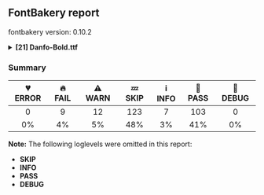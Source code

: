 ## FontBakery report

fontbakery version: 0.10.2

<details><summary><b>[21] Danfo-Bold.ttf</b></summary><div><details><summary>🔥 <b>FAIL:</b> Checking OS/2 fsType does not impose restrictions. (<a href="https://font-bakery.readthedocs.io/en/stable/fontbakery/profiles/googlefonts.html#com.google.fonts/check/fstype">com.google.fonts/check/fstype</a>)</summary><div>


* 🔥 **FAIL** In this font fsType is set to 8 meaning that:
The font may be embedded but must only be installed temporarily on other systems.

No such DRM restrictions can be enabled on the Google Fonts collection, so the fsType field must be set to zero (Installable Embedding) instead. [code: drm]
</div></details><details><summary>🔥 <b>FAIL:</b> Check Google Fonts glyph coverage. (<a href="https://font-bakery.readthedocs.io/en/stable/fontbakery/profiles/googlefonts.html#com.google.fonts/check/glyph_coverage">com.google.fonts/check/glyph_coverage</a>)</summary><div>


* 🔥 **FAIL** Missing required codepoints:

	- 0x0100 (LATIN CAPITAL LETTER A WITH MACRON)


	- 0x0112 (LATIN CAPITAL LETTER E WITH MACRON)


	- 0x012A (LATIN CAPITAL LETTER I WITH MACRON)


	- 0x014C (LATIN CAPITAL LETTER O WITH MACRON)


	- 0x016A (LATIN CAPITAL LETTER U WITH MACRON)


	- 0x0101 (LATIN SMALL LETTER A WITH MACRON)


	- 0x0113 (LATIN SMALL LETTER E WITH MACRON)


	- 0x012B (LATIN SMALL LETTER I WITH MACRON)


	- 0x014D (LATIN SMALL LETTER O WITH MACRON)


	- 0x016B (LATIN SMALL LETTER U WITH MACRON)
 [code: missing-codepoints]
</div></details><details><summary>🔥 <b>FAIL:</b> Check font follows the Google Fonts vertical metric schema (<a href="https://font-bakery.readthedocs.io/en/stable/fontbakery/profiles/googlefonts.html#com.google.fonts/check/vertical_metrics">com.google.fonts/check/vertical_metrics</a>)</summary><div>


* 🔥 **FAIL** OS/2.sTypoLineGap is "200" it should be 0 [code: bad-OS/2.sTypoLineGap]
</div></details><details><summary>🔥 <b>FAIL:</b> Checking OS/2 usWinAscent & usWinDescent. (<a href="https://font-bakery.readthedocs.io/en/stable/fontbakery/profiles/universal.html#com.google.fonts/check/family/win_ascent_and_descent">com.google.fonts/check/family/win_ascent_and_descent</a>)</summary><div>


* 🔥 **FAIL** OS/2.usWinAscent value should be equal or greater than 1194, but got 1100 instead [code: ascent]
* 🔥 **FAIL** OS/2.usWinDescent value should be equal or greater than 917, but got 100 instead [code: descent]
</div></details><details><summary>🔥 <b>FAIL:</b> Checking OS/2 Metrics match hhea Metrics. (<a href="https://font-bakery.readthedocs.io/en/stable/fontbakery/profiles/universal.html#com.google.fonts/check/os2_metrics_match_hhea">com.google.fonts/check/os2_metrics_match_hhea</a>)</summary><div>


* 🔥 **FAIL** OS/2 sTypoAscender (900) and hhea ascent (1100) must be equal. [code: ascender]
</div></details><details><summary>🔥 <b>FAIL:</b> Do we have the latest version of FontBakery installed? (<a href="https://font-bakery.readthedocs.io/en/stable/fontbakery/profiles/universal.html#com.google.fonts/check/fontbakery_version">com.google.fonts/check/fontbakery_version</a>)</summary><div>


* 🔥 **FAIL** Current FontBakery version is 0.10.2, while a newer 0.10.4 is already available. Please upgrade it with 'pip install -U fontbakery' [code: outdated-fontbakery]
</div></details><details><summary>🔥 <b>FAIL:</b> Font contains '.notdef' as its first glyph? (<a href="https://font-bakery.readthedocs.io/en/stable/fontbakery/profiles/universal.html#com.google.fonts/check/mandatory_glyphs">com.google.fonts/check/mandatory_glyphs</a>)</summary><div>


* 🔥 **FAIL** The '.notdef' glyph should contain a drawing, but it is blank. [code: notdef-is-blank]
</div></details><details><summary>🔥 <b>FAIL:</b> Check if each glyph has the recommended amount of contours. (<a href="https://font-bakery.readthedocs.io/en/stable/fontbakery/profiles/universal.html#com.google.fonts/check/contour_count">com.google.fonts/check/contour_count</a>)</summary><div>


* 🔥 **FAIL** The following glyphs have no contours even though they were expected to have some:

	- Glyph name: dollar	Expected: 1, 3 or 5

	- Glyph name: percent	Expected: 5

	- Glyph name: ampersand	Expected: 1, 2 or 3

	- Glyph name: plus	Expected: 1

	- Glyph name: less	Expected: 1

	- Glyph name: equal	Expected: 2

	- Glyph name: greater	Expected: 1

	- Glyph name: at	Expected: 2

	- Glyph name: asciicircum	Expected: 1

	- Glyph name: k	Expected: 1 or 2

	- Glyph name: n	Expected: 1

	- Glyph name: p	Expected: 2

	- Glyph name: q	Expected: 2

	- Glyph name: bar	Expected: 1

	- Glyph name: asciitilde	Expected: 1

	- Glyph name: cent	Expected: 1 or 2

	- Glyph name: sterling	Expected: 1 or 2

	- Glyph name: yen	Expected: 1 or 2

	- Glyph name: section	Expected: 2

	- Glyph name: copyright	Expected: 3

	- Glyph name: registered	Expected: 3 or 4

	- Glyph name: degree	Expected: 2

	- Glyph name: paragraph	Expected: 1, 2 or 3

	- Glyph name: AE	Expected: 2

	- Glyph name: Eth	Expected: 2

	- Glyph name: multiply	Expected: 1

	- Glyph name: Oslash	Expected: 2 or 3

	- Glyph name: Thorn	Expected: 1 or 2

	- Glyph name: germandbls	Expected: 1

	- Glyph name: ae	Expected: 3

	- Glyph name: eth	Expected: 2

	- Glyph name: divide	Expected: 3

	- Glyph name: oslash	Expected: 3

	- Glyph name: thorn	Expected: 2

	- Glyph name: Dcroat	Expected: 2

	- Glyph name: dcroat	Expected: 2

	- Glyph name: Hbar	Expected: 2

	- Glyph name: hbar	Expected: 1

	- Glyph name: Lslash	Expected: 1

	- Glyph name: lslash	Expected: 1

	- Glyph name: Eng	Expected: 1

	- Glyph name: eng	Expected: 1

	- Glyph name: OE	Expected: 2

	- Glyph name: oe	Expected: 3

	- Glyph name: uni0180	Expected: 2

	- Glyph name: uni0181	Expected: 3

	- Glyph name: uni0186	Expected: 1

	- Glyph name: uni0187	Expected: 1

	- Glyph name: uni0188	Expected: 1

	- Glyph name: Dtail	Expected: 2

	- Glyph name: uni018A	Expected: 2

	- Glyph name: uni018E	Expected: 1

	- Glyph name: uni018F	Expected: 2

	- Glyph name: uni0190	Expected: 1

	- Glyph name: uni0191	Expected: 1

	- Glyph name: florin	Expected: 1

	- Glyph name: uni0193	Expected: 1

	- Glyph name: Gammalatin	Expected: 2

	- Glyph name: Iotalatin	Expected: 1

	- Glyph name: uni0197	Expected: 1

	- Glyph name: uni0198	Expected: 1

	- Glyph name: uni0199	Expected: 1

	- Glyph name: uni019A	Expected: 1

	- Glyph name: uni019B	Expected: 1

	- Glyph name: uni019D	Expected: 1

	- Glyph name: uni019E	Expected: 1

	- Glyph name: uni019F	Expected: 3

	- Glyph name: uni01A4	Expected: 2

	- Glyph name: uni01A5	Expected: 2

	- Glyph name: uni01A9	Expected: 1

	- Glyph name: uni01AC	Expected: 1

	- Glyph name: uni01AD	Expected: 1

	- Glyph name: uni01AE	Expected: 1

	- Glyph name: Upsilonlatin	Expected: 1

	- Glyph name: uni01B2	Expected: 1

	- Glyph name: uni01B3	Expected: 1

	- Glyph name: uni01B4	Expected: 1

	- Glyph name: uni01B5	Expected: 1

	- Glyph name: uni01B6	Expected: 1

	- Glyph name: uni01B7	Expected: 1

	- Glyph name: uni01B8	Expected: 1

	- Glyph name: uni01B9	Expected: 1

	- Glyph name: uni01C0	Expected: 1

	- Glyph name: uni01C1	Expected: 2

	- Glyph name: uni01C2	Expected: 1

	- Glyph name: uni01C3	Expected: 2

	- Glyph name: uni01DD	Expected: 2

	- Glyph name: uni01E4	Expected: 1

	- Glyph name: uni01E5	Expected: 2

	- Glyph name: uni0220	Expected: 1

	- Glyph name: uni0222	Expected: 2

	- Glyph name: uni0223	Expected: 2

	- Glyph name: uni0237	Expected: 1

	- Glyph name: uni023A	Expected: 3

	- Glyph name: uni023B	Expected: 2

	- Glyph name: uni023C	Expected: 2

	- Glyph name: uni023D	Expected: 1

	- Glyph name: uni023E	Expected: 2

	- Glyph name: uni0241	Expected: 1

	- Glyph name: uni0242	Expected: 1

	- Glyph name: uni0243	Expected: 3

	- Glyph name: uni0244	Expected: 2

	- Glyph name: uni0245	Expected: 1

	- Glyph name: uni0246	Expected: 3

	- Glyph name: uni0247	Expected: 4

	- Glyph name: uni0248	Expected: 1

	- Glyph name: uni0249	Expected: 2

	- Glyph name: uni024A	Expected: 2

	- Glyph name: uni024B	Expected: 2

	- Glyph name: uni024C	Expected: 2

	- Glyph name: uni024D	Expected: 1

	- Glyph name: uni024E	Expected: 2

	- Glyph name: uni024F	Expected: 2

	- Glyph name: uni0251	Expected: 2

	- Glyph name: uni0259	Expected: 2

	- Glyph name: uni0272	Expected: 1

	- Glyph name: uni0292	Expected: 1

	- Glyph name: uni02BB	Expected: 1

	- Glyph name: uni02BE	Expected: 1

	- Glyph name: uni02BF	Expected: 1

	- Glyph name: uni02CA	Expected: 1

	- Glyph name: uni02CB	Expected: 1

	- Glyph name: hookabovecomb	Expected: 1

	- Glyph name: uni031B	Expected: 1

	- Glyph name: uni1E2A	Expected: 2

	- Glyph name: uni1E2B	Expected: 2

	- Glyph name: uni1E9E	Expected: 1

	- Glyph name: uni207F	Expected: 1

	- Glyph name: Euro	Expected: 1 or 2

	- Glyph name: uni20AD	Expected: 1

	- Glyph name: minus	Expected: 1

	- Glyph name: uniA78B	Expected: 1

	- Glyph name: uniA78C	Expected: 1

	- Glyph name: AE	Expected: 2

	- Glyph name: Dcroat	Expected: 2

	- Glyph name: Eng	Expected: 1

	- Glyph name: Eth	Expected: 2

	- Glyph name: Euro	Expected: 1 or 2

	- Glyph name: Hbar	Expected: 2

	- Glyph name: Lslash	Expected: 1

	- Glyph name: OE	Expected: 2

	- Glyph name: Oslash	Expected: 2 or 3

	- Glyph name: Thorn	Expected: 1 or 2

	- Glyph name: ae	Expected: 3

	- Glyph name: ampersand	Expected: 1, 2 or 3

	- Glyph name: asciicircum	Expected: 1

	- Glyph name: asciitilde	Expected: 1

	- Glyph name: at	Expected: 2

	- Glyph name: bar	Expected: 1

	- Glyph name: cent	Expected: 1 or 2

	- Glyph name: copyright	Expected: 3

	- Glyph name: dcroat	Expected: 2

	- Glyph name: degree	Expected: 2

	- Glyph name: divide	Expected: 3

	- Glyph name: dollar	Expected: 1, 3 or 5

	- Glyph name: eng	Expected: 1

	- Glyph name: equal	Expected: 2

	- Glyph name: eth	Expected: 2

	- Glyph name: germandbls	Expected: 1

	- Glyph name: greater	Expected: 1

	- Glyph name: hbar	Expected: 1

	- Glyph name: k	Expected: 1 or 2

	- Glyph name: less	Expected: 1

	- Glyph name: lslash	Expected: 1

	- Glyph name: minus	Expected: 1

	- Glyph name: multiply	Expected: 1

	- Glyph name: n	Expected: 1

	- Glyph name: oe	Expected: 3

	- Glyph name: oslash	Expected: 3

	- Glyph name: p	Expected: 2

	- Glyph name: paragraph	Expected: 1, 2 or 3

	- Glyph name: percent	Expected: 5

	- Glyph name: plus	Expected: 1

	- Glyph name: q	Expected: 2

	- Glyph name: registered	Expected: 3 or 4

	- Glyph name: section	Expected: 2

	- Glyph name: sterling	Expected: 1 or 2

	- Glyph name: thorn	Expected: 2

	- Glyph name: uni0180	Expected: 2

	- Glyph name: uni0181	Expected: 3

	- Glyph name: uni0186	Expected: 1

	- Glyph name: uni0187	Expected: 1

	- Glyph name: uni0188	Expected: 1

	- Glyph name: uni018A	Expected: 2

	- Glyph name: uni018E	Expected: 1

	- Glyph name: uni018F	Expected: 2

	- Glyph name: uni0190	Expected: 1

	- Glyph name: uni0191	Expected: 1

	- Glyph name: uni0193	Expected: 1

	- Glyph name: uni0197	Expected: 1

	- Glyph name: uni0198	Expected: 1

	- Glyph name: uni0199	Expected: 1

	- Glyph name: uni019A	Expected: 1

	- Glyph name: uni019B	Expected: 1

	- Glyph name: uni019D	Expected: 1

	- Glyph name: uni019E	Expected: 1

	- Glyph name: uni019F	Expected: 3

	- Glyph name: uni01A4	Expected: 2

	- Glyph name: uni01A5	Expected: 2

	- Glyph name: uni01A9	Expected: 1

	- Glyph name: uni01AC	Expected: 1

	- Glyph name: uni01AD	Expected: 1

	- Glyph name: uni01AE	Expected: 1

	- Glyph name: uni01B2	Expected: 1

	- Glyph name: uni01B3	Expected: 1

	- Glyph name: uni01B4	Expected: 1

	- Glyph name: uni01B5	Expected: 1

	- Glyph name: uni01B6	Expected: 1

	- Glyph name: uni01B7	Expected: 1

	- Glyph name: uni01B8	Expected: 1

	- Glyph name: uni01B9	Expected: 1

	- Glyph name: uni01C0	Expected: 1

	- Glyph name: uni01C1	Expected: 2

	- Glyph name: uni01C2	Expected: 1

	- Glyph name: uni01C3	Expected: 2

	- Glyph name: uni01DD	Expected: 2

	- Glyph name: uni01E4	Expected: 1

	- Glyph name: uni01E5	Expected: 2

	- Glyph name: uni0220	Expected: 1

	- Glyph name: uni0222	Expected: 2

	- Glyph name: uni0223	Expected: 2

	- Glyph name: uni0237	Expected: 1

	- Glyph name: uni023A	Expected: 3

	- Glyph name: uni023B	Expected: 2

	- Glyph name: uni023C	Expected: 2

	- Glyph name: uni023D	Expected: 1

	- Glyph name: uni023E	Expected: 2

	- Glyph name: uni0241	Expected: 1

	- Glyph name: uni0242	Expected: 1

	- Glyph name: uni0243	Expected: 3

	- Glyph name: uni0244	Expected: 2

	- Glyph name: uni0245	Expected: 1

	- Glyph name: uni0246	Expected: 3

	- Glyph name: uni0247	Expected: 4

	- Glyph name: uni0248	Expected: 1

	- Glyph name: uni0249	Expected: 2

	- Glyph name: uni024A	Expected: 2

	- Glyph name: uni024B	Expected: 2

	- Glyph name: uni024C	Expected: 2

	- Glyph name: uni024D	Expected: 1

	- Glyph name: uni024E	Expected: 2

	- Glyph name: uni024F	Expected: 2

	- Glyph name: uni0251	Expected: 2

	- Glyph name: uni0259	Expected: 2

	- Glyph name: uni0272	Expected: 1

	- Glyph name: uni0292	Expected: 1

	- Glyph name: uni02BB	Expected: 1

	- Glyph name: uni02BE	Expected: 1

	- Glyph name: uni02BF	Expected: 1

	- Glyph name: uni02CA	Expected: 1

	- Glyph name: uni02CB	Expected: 1

	- Glyph name: uni031B	Expected: 1

	- Glyph name: uni1E2A	Expected: 2

	- Glyph name: uni1E2B	Expected: 2

	- Glyph name: uni1E9E	Expected: 1

	- Glyph name: uni20AD	Expected: 1

	- Glyph name: uniA78B	Expected: 1

	- Glyph name: uniA78C	Expected: 1

	- Glyph name: yen	Expected: 1 or 2
 [code: no-contour]
* ⚠ **WARN** This check inspects the glyph outlines and detects the total number of contours in each of them. The expected values are infered from the typical ammounts of contours observed in a large collection of reference font families. The divergences listed below may simply indicate a significantly different design on some of your glyphs. On the other hand, some of these may flag actual bugs in the font such as glyphs mapped to an incorrect codepoint. Please consider reviewing the design and codepoint assignment of these to make sure they are correct.

The following glyphs do not have the recommended number of contours:

	- Glyph name: b	Contours detected: 3	Expected: 2

	- Glyph name: e	Contours detected: 1	Expected: 2

	- Glyph name: g	Contours detected: 1	Expected: 2 or 3

	- Glyph name: j	Contours detected: 1	Expected: 2

	- Glyph name: r	Contours detected: 2	Expected: 1

	- Glyph name: egrave	Contours detected: 2	Expected: 3

	- Glyph name: eacute	Contours detected: 2	Expected: 3

	- Glyph name: ecircumflex	Contours detected: 2	Expected: 3

	- Glyph name: edieresis	Contours detected: 3	Expected: 4

	- Glyph name: ntilde	Contours detected: 1	Expected: 2

	- Glyph name: aogonek	Contours detected: 3	Expected: 2

	- Glyph name: edotaccent	Contours detected: 2	Expected: 3

	- Glyph name: ecaron	Contours detected: 2	Expected: 3

	- Glyph name: gbreve	Contours detected: 2	Expected: 3 or 4

	- Glyph name: gdotaccent	Contours detected: 2	Expected: 3 or 4

	- Glyph name: uni0123	Contours detected: 2	Expected: 3 or 4

	- Glyph name: uni0137	Contours detected: 1	Expected: 2 or 3

	- Glyph name: nacute	Contours detected: 1	Expected: 2

	- Glyph name: uni0146	Contours detected: 1	Expected: 2

	- Glyph name: ncaron	Contours detected: 1	Expected: 2

	- Glyph name: racute	Contours detected: 3	Expected: 2

	- Glyph name: uni0157	Contours detected: 3	Expected: 2

	- Glyph name: rcaron	Contours detected: 3	Expected: 2

	- Glyph name: Uogonek	Contours detected: 2	Expected: 1

	- Glyph name: uogonek	Contours detected: 2	Expected: 1

	- Glyph name: gcaron	Contours detected: 2	Expected: 3 or 4

	- Glyph name: uni01E9	Contours detected: 1	Expected: 2

	- Glyph name: uni01EA	Contours detected: 3	Expected: 2

	- Glyph name: uni01EB	Contours detected: 3	Expected: 2

	- Glyph name: uni01EC	Contours detected: 4	Expected: 3

	- Glyph name: uni01ED	Contours detected: 4	Expected: 3

	- Glyph name: uni01EE	Contours detected: 1	Expected: 2

	- Glyph name: uni01EF	Contours detected: 1	Expected: 2

	- Glyph name: uni01F5	Contours detected: 2	Expected: 3

	- Glyph name: uni01F9	Contours detected: 1	Expected: 2

	- Glyph name: Oslashacute	Contours detected: 1	Expected: 4

	- Glyph name: oslashacute	Contours detected: 1	Expected: 4

	- Glyph name: uni0205	Contours detected: 3	Expected: 4

	- Glyph name: uni0207	Contours detected: 2	Expected: 3

	- Glyph name: uni0211	Contours detected: 4	Expected: 3

	- Glyph name: uni0213	Contours detected: 3	Expected: 2

	- Glyph name: uni0228	Contours detected: 2	Expected: 1

	- Glyph name: uni1E03	Contours detected: 4	Expected: 3

	- Glyph name: uni1E08	Contours detected: 3	Expected: 2

	- Glyph name: uni1E09	Contours detected: 3	Expected: 2

	- Glyph name: uni1E15	Contours detected: 3	Expected: 4

	- Glyph name: uni1E16	Contours detected: 1	Expected: 3

	- Glyph name: uni1E17	Contours detected: 1	Expected: 4

	- Glyph name: uni1E1C	Contours detected: 3	Expected: 2

	- Glyph name: uni1E21	Contours detected: 2	Expected: 3 or 4

	- Glyph name: uni1E45	Contours detected: 1	Expected: 2

	- Glyph name: uni1E47	Contours detected: 1	Expected: 2

	- Glyph name: nmacronbelow	Contours detected: 1	Expected: 2

	- Glyph name: uni1E52	Contours detected: 3	Expected: 4

	- Glyph name: uni1E53	Contours detected: 2	Expected: 4

	- Glyph name: uni1E57	Contours detected: 1	Expected: 3

	- Glyph name: uni1E5B	Contours detected: 3	Expected: 2

	- Glyph name: uni1E5D	Contours detected: 4	Expected: 3

	- Glyph name: rmacronbelow	Contours detected: 3	Expected: 2

	- Glyph name: uni1EA2	Contours detected: 2	Expected: 3

	- Glyph name: uni1EA3	Contours detected: 2	Expected: 3

	- Glyph name: uni1EA8	Contours detected: 3	Expected: 4

	- Glyph name: uni1EA9	Contours detected: 3	Expected: 4

	- Glyph name: uni1EB2	Contours detected: 3	Expected: 4

	- Glyph name: uni1EB3	Contours detected: 3	Expected: 4

	- Glyph name: uni1EB9	Contours detected: 2	Expected: 3

	- Glyph name: uni1EBA	Contours detected: 1	Expected: 2

	- Glyph name: uni1EBB	Contours detected: 1	Expected: 3

	- Glyph name: uni1EBD	Contours detected: 2	Expected: 3

	- Glyph name: uni1EBF	Contours detected: 3	Expected: 4

	- Glyph name: uni1EC1	Contours detected: 3	Expected: 4

	- Glyph name: uni1EC2	Contours detected: 2	Expected: 3

	- Glyph name: uni1EC3	Contours detected: 2	Expected: 4

	- Glyph name: uni1EC5	Contours detected: 3	Expected: 4

	- Glyph name: uni1EC7	Contours detected: 3	Expected: 4

	- Glyph name: uni1EC8	Contours detected: 1	Expected: 2

	- Glyph name: uni1EC9	Contours detected: 1	Expected: 2

	- Glyph name: uni1ECE	Contours detected: 2	Expected: 3

	- Glyph name: uni1ECF	Contours detected: 2	Expected: 3

	- Glyph name: uni1ED4	Contours detected: 3	Expected: 4

	- Glyph name: uni1ED5	Contours detected: 3	Expected: 4

	- Glyph name: uni1EDE	Contours detected: 2	Expected: 3 or 4

	- Glyph name: uni1EDF	Contours detected: 2	Expected: 3

	- Glyph name: uni1EE6	Contours detected: 1	Expected: 2

	- Glyph name: uni1EE7	Contours detected: 1	Expected: 2

	- Glyph name: uni1EEC	Contours detected: 1	Expected: 2

	- Glyph name: uni1EED	Contours detected: 1	Expected: 2

	- Glyph name: uni1EF6	Contours detected: 1	Expected: 2

	- Glyph name: uni1EF7	Contours detected: 1	Expected: 2

	- Glyph name: Oslashacute	Contours detected: 1	Expected: 4

	- Glyph name: Uogonek	Contours detected: 2	Expected: 1

	- Glyph name: aogonek	Contours detected: 3	Expected: 2

	- Glyph name: b	Contours detected: 3	Expected: 2

	- Glyph name: e	Contours detected: 1	Expected: 2

	- Glyph name: eacute	Contours detected: 2	Expected: 3

	- Glyph name: ecaron	Contours detected: 2	Expected: 3

	- Glyph name: ecircumflex	Contours detected: 2	Expected: 3

	- Glyph name: edieresis	Contours detected: 3	Expected: 4

	- Glyph name: edotaccent	Contours detected: 2	Expected: 3

	- Glyph name: egrave	Contours detected: 2	Expected: 3

	- Glyph name: g	Contours detected: 1	Expected: 2 or 3

	- Glyph name: gbreve	Contours detected: 2	Expected: 3 or 4

	- Glyph name: gcaron	Contours detected: 2	Expected: 3 or 4

	- Glyph name: gdotaccent	Contours detected: 2	Expected: 3 or 4

	- Glyph name: j	Contours detected: 1	Expected: 2

	- Glyph name: nacute	Contours detected: 1	Expected: 2

	- Glyph name: ncaron	Contours detected: 1	Expected: 2

	- Glyph name: ntilde	Contours detected: 1	Expected: 2

	- Glyph name: oslashacute	Contours detected: 1	Expected: 4

	- Glyph name: r	Contours detected: 2	Expected: 1

	- Glyph name: racute	Contours detected: 3	Expected: 2

	- Glyph name: rcaron	Contours detected: 3	Expected: 2

	- Glyph name: uni0123	Contours detected: 2	Expected: 3 or 4

	- Glyph name: uni0137	Contours detected: 1	Expected: 2 or 3

	- Glyph name: uni0146	Contours detected: 1	Expected: 2

	- Glyph name: uni0157	Contours detected: 3	Expected: 2

	- Glyph name: uni01E9	Contours detected: 1	Expected: 2

	- Glyph name: uni01EC	Contours detected: 4	Expected: 3

	- Glyph name: uni01ED	Contours detected: 4	Expected: 3

	- Glyph name: uni01EE	Contours detected: 1	Expected: 2

	- Glyph name: uni01EF	Contours detected: 1	Expected: 2

	- Glyph name: uni01F9	Contours detected: 1	Expected: 2

	- Glyph name: uni0228	Contours detected: 2	Expected: 1

	- Glyph name: uni1E03	Contours detected: 4	Expected: 3

	- Glyph name: uni1E08	Contours detected: 3	Expected: 2

	- Glyph name: uni1E09	Contours detected: 3	Expected: 2

	- Glyph name: uni1E15	Contours detected: 3	Expected: 4

	- Glyph name: uni1E16	Contours detected: 1	Expected: 3

	- Glyph name: uni1E17	Contours detected: 1	Expected: 4

	- Glyph name: uni1E1C	Contours detected: 3	Expected: 2

	- Glyph name: uni1E21	Contours detected: 2	Expected: 3 or 4

	- Glyph name: uni1E45	Contours detected: 1	Expected: 2

	- Glyph name: uni1E47	Contours detected: 1	Expected: 2

	- Glyph name: uni1E52	Contours detected: 3	Expected: 4

	- Glyph name: uni1E53	Contours detected: 2	Expected: 4

	- Glyph name: uni1E57	Contours detected: 1	Expected: 3

	- Glyph name: uni1E5B	Contours detected: 3	Expected: 2

	- Glyph name: uni1E5D	Contours detected: 4	Expected: 3

	- Glyph name: uni1EA2	Contours detected: 2	Expected: 3

	- Glyph name: uni1EA3	Contours detected: 2	Expected: 3

	- Glyph name: uni1EA8	Contours detected: 3	Expected: 4

	- Glyph name: uni1EA9	Contours detected: 3	Expected: 4

	- Glyph name: uni1EB2	Contours detected: 3	Expected: 4

	- Glyph name: uni1EB3	Contours detected: 3	Expected: 4

	- Glyph name: uni1EB9	Contours detected: 2	Expected: 3

	- Glyph name: uni1EBA	Contours detected: 1	Expected: 2

	- Glyph name: uni1EBB	Contours detected: 1	Expected: 3

	- Glyph name: uni1EBD	Contours detected: 2	Expected: 3

	- Glyph name: uni1EBF	Contours detected: 3	Expected: 4

	- Glyph name: uni1EC1	Contours detected: 3	Expected: 4

	- Glyph name: uni1EC2	Contours detected: 2	Expected: 3

	- Glyph name: uni1EC3	Contours detected: 2	Expected: 4

	- Glyph name: uni1EC5	Contours detected: 3	Expected: 4

	- Glyph name: uni1EC7	Contours detected: 3	Expected: 4

	- Glyph name: uni1EC8	Contours detected: 1	Expected: 2

	- Glyph name: uni1EC9	Contours detected: 1	Expected: 2

	- Glyph name: uni1ECE	Contours detected: 2	Expected: 3

	- Glyph name: uni1ECF	Contours detected: 2	Expected: 3

	- Glyph name: uni1ED4	Contours detected: 3	Expected: 4

	- Glyph name: uni1ED5	Contours detected: 3	Expected: 4

	- Glyph name: uni1EDE	Contours detected: 2	Expected: 3 or 4

	- Glyph name: uni1EDF	Contours detected: 2	Expected: 3

	- Glyph name: uni1EE6	Contours detected: 1	Expected: 2

	- Glyph name: uni1EE7	Contours detected: 1	Expected: 2

	- Glyph name: uni1EEC	Contours detected: 1	Expected: 2

	- Glyph name: uni1EED	Contours detected: 1	Expected: 2

	- Glyph name: uni1EF6	Contours detected: 1	Expected: 2

	- Glyph name: uni1EF7	Contours detected: 1	Expected: 2

	- Glyph name: uogonek	Contours detected: 2	Expected: 1
 [code: contour-count]
</div></details><details><summary>🔥 <b>FAIL:</b> Check glyphs do not have duplicate components which have the same x,y coordinates. (<a href="https://font-bakery.readthedocs.io/en/stable/fontbakery/profiles/glyf.html#com.google.fonts/check/glyf_non_transformed_duplicate_components">com.google.fonts/check/glyf_non_transformed_duplicate_components</a>)</summary><div>


* 🔥 **FAIL** The following glyphs have duplicate components which have the same x,y coordinates:
	* {'glyph': 'ellipsis', 'component': 'period', 'x': 0, 'y': 0}
	* {'glyph': 'ellipsis', 'component': 'period', 'x': 0, 'y': 0}
	* {'glyph': 'quotedblbase', 'component': 'comma', 'x': 0, 'y': 0}
	* {'glyph': 'quotedblright', 'component': 'quoteright', 'x': 0, 'y': 0} and {'glyph': 'guillemotleft', 'component': 'guilsinglleft', 'x': 0, 'y': 0} [code: found-duplicates]
</div></details><details><summary>⚠ <b>WARN:</b> Checking OS/2 achVendID. (<a href="https://font-bakery.readthedocs.io/en/stable/fontbakery/profiles/googlefonts.html#com.google.fonts/check/vendor_id">com.google.fonts/check/vendor_id</a>)</summary><div>


* ⚠ **WARN** OS/2 VendorID value 'NONE' is not yet recognized. If you registered it recently, then it's safe to ignore this warning message. Otherwise, you should set it to your own unique 4 character code, and register it with Microsoft at https://www.microsoft.com/typography/links/vendorlist.aspx
 [code: unknown]
</div></details><details><summary>⚠ <b>WARN:</b> Check for codepoints not covered by METADATA subsets. (<a href="https://font-bakery.readthedocs.io/en/stable/fontbakery/profiles/googlefonts.html#com.google.fonts/check/metadata/unreachable_subsetting">com.google.fonts/check/metadata/unreachable_subsetting</a>)</summary><div>


* ⚠ **WARN** The following codepoints supported by the font are not covered by
    any subsets defined in the font's metadata file, and will never
    be served. You can solve this by either manually adding additional
    subset declarations to METADATA.pb, or by editing the glyphset
    definitions.

 * U+02B0 MODIFIER LETTER SMALL H: not included in any glyphset definition
 * U+02B7 MODIFIER LETTER SMALL W: not included in any glyphset definition
 * U+02BE MODIFIER LETTER RIGHT HALF RING: not included in any glyphset definition
 * U+02BF MODIFIER LETTER LEFT HALF RING: not included in any glyphset definition
 * U+02C0 MODIFIER LETTER GLOTTAL STOP: not included in any glyphset definition
 * U+02C7 CARON: try adding one of: canadian-aboriginal, tifinagh, yi
 * U+02CA MODIFIER LETTER ACUTE ACCENT: not included in any glyphset definition
 * U+02CB MODIFIER LETTER GRAVE ACCENT: not included in any glyphset definition
 * U+02D7 MODIFIER LETTER MINUS SIGN: not included in any glyphset definition
 * U+02D8 BREVE: try adding one of: canadian-aboriginal, yi
 * U+02D9 DOT ABOVE: try adding one of: canadian-aboriginal, yi
 * U+02DB OGONEK: try adding one of: canadian-aboriginal, yi
 * U+02DD DOUBLE ACUTE ACCENT: not included in any glyphset definition
 * U+02EE MODIFIER LETTER DOUBLE APOSTROPHE: not included in any glyphset definition
 * U+0302 COMBINING CIRCUMFLEX ACCENT: try adding one of: cherokee, tifinagh, coptic, math
 * U+0306 COMBINING BREVE: try adding one of: tifinagh, old-permic
 * U+0307 COMBINING DOT ABOVE: try adding one of: canadian-aboriginal, syriac, math, tai-le, coptic, old-permic, tifinagh, malayalam
 * U+030A COMBINING RING ABOVE: try adding syriac
 * U+030B COMBINING DOUBLE ACUTE ACCENT: try adding one of: cherokee, osage
 * U+030C COMBINING CARON: try adding one of: cherokee, tai-le
 * U+030D COMBINING VERTICAL LINE ABOVE: not included in any glyphset definition
 * U+030F COMBINING DOUBLE GRAVE ACCENT: not included in any glyphset definition
 * U+0310 COMBINING CANDRABINDU: not included in any glyphset definition
 * U+0311 COMBINING INVERTED BREVE: try adding coptic
 * U+0312 COMBINING TURNED COMMA ABOVE: not included in any glyphset definition
 * U+0313 COMBINING COMMA ABOVE: try adding old-permic
 * U+031B COMBINING HORN: not included in any glyphset definition
 * U+0325 COMBINING RING BELOW: try adding syriac
 * U+0326 COMBINING COMMA BELOW: not included in any glyphset definition
 * U+0327 COMBINING CEDILLA: not included in any glyphset definition
 * U+0328 COMBINING OGONEK: not included in any glyphset definition
 * U+032D COMBINING CIRCUMFLEX ACCENT BELOW: try adding syriac
 * U+032F COMBINING INVERTED BREVE BELOW: not included in any glyphset definition
 * U+0330 COMBINING TILDE BELOW: try adding one of: cherokee, syriac, math
 * U+0331 COMBINING MACRON BELOW: try adding one of: cherokee, syriac, gothic, caucasian-albanian, tifinagh
 * U+0332 COMBINING LOW LINE: not included in any glyphset definition
 * U+0334 COMBINING TILDE OVERLAY: not included in any glyphset definition
 * U+0358 COMBINING DOT ABOVE RIGHT: try adding osage
 * U+1D58 MODIFIER LETTER SMALL U: not included in any glyphset definition
 * U+1D5B MODIFIER LETTER SMALL V: not included in any glyphset definition
 * U+1D7D LATIN SMALL LETTER P WITH STROKE: not included in any glyphset definition
 * U+1DBB MODIFIER LETTER SMALL Z: not included in any glyphset definition
 * U+1DC4 COMBINING MACRON-ACUTE: not included in any glyphset definition
 * U+1DC5 COMBINING GRAVE-MACRON: not included in any glyphset definition
 * U+1DC6 COMBINING MACRON-GRAVE: not included in any glyphset definition
 * U+1DC7 COMBINING ACUTE-MACRON: not included in any glyphset definition
 * U+1DCA COMBINING LATIN SMALL LETTER R BELOW: not included in any glyphset definition
 * U+207F SUPERSCRIPT LATIN SMALL LETTER N: not included in any glyphset definition
 * U+AB53 LATIN SMALL LETTER CHI: not included in any glyphset definition

Or you can add the above codepoints to one of the subsets supported by the font: `latin`, `latin-ext`, `vietnamese` [code: unreachable-subsetting]
</div></details><details><summary>⚠ <b>WARN:</b> Ensure Stylistic Sets have description. (<a href="https://font-bakery.readthedocs.io/en/stable/fontbakery/profiles/googlefonts.html#com.google.fonts/check/stylisticset_description">com.google.fonts/check/stylisticset_description</a>)</summary><div>


* ⚠ **WARN** The stylistic set ss01 lacks a description string on the 'name' table. [code: missing-description]
* ⚠ **WARN** The stylistic set ss02 lacks a description string on the 'name' table. [code: missing-description]
</div></details><details><summary>⚠ <b>WARN:</b> Ensure fonts have ScriptLangTags declared on the 'meta' table. (<a href="https://font-bakery.readthedocs.io/en/stable/fontbakery/profiles/googlefonts.html#com.google.fonts/check/meta/script_lang_tags">com.google.fonts/check/meta/script_lang_tags</a>)</summary><div>


* ⚠ **WARN** This font file does not have a 'meta' table. [code: lacks-meta-table]
</div></details><details><summary>⚠ <b>WARN:</b> Check font contains no unreachable glyphs (<a href="https://font-bakery.readthedocs.io/en/stable/fontbakery/profiles/universal.html#com.google.fonts/check/unreachable_glyphs">com.google.fonts/check/unreachable_glyphs</a>)</summary><div>


* ⚠ **WARN** The following glyphs could not be reached by codepoint or substitution rules:

	- _part.cut
 [code: unreachable-glyphs]
</div></details><details><summary>⚠ <b>WARN:</b> Checking Vertical Metric Linegaps. (<a href="https://font-bakery.readthedocs.io/en/stable/fontbakery/profiles/universal.html#com.google.fonts/check/linegaps">com.google.fonts/check/linegaps</a>)</summary><div>


* ⚠ **WARN** OS/2 sTypoLineGap is not equal to 0. [code: OS/2]
</div></details><details><summary>⚠ <b>WARN:</b> Checking post.italicAngle value. (derived from com.google.fonts/check/italic_angle) (<a href="https://font-bakery.readthedocs.io/en/stable/fontbakery/profiles/post.html#com.google.fonts/check/italic_angle">com.google.fonts/check/italic_angle</a>)</summary><div>


* ⚠ **WARN** The following glyphs were present but did not contain any outlines: bar [code: empty-glyphs]
</div></details><details><summary>⚠ <b>WARN:</b> Does GPOS table have kerning information? This check skips monospaced fonts as defined by post.isFixedPitch value (<a href="https://font-bakery.readthedocs.io/en/stable/fontbakery/profiles/gpos.html#com.google.fonts/check/gpos_kerning_info">com.google.fonts/check/gpos_kerning_info</a>)</summary><div>


* ⚠ **WARN** GPOS table lacks kerning information. [code: lacks-kern-info]
</div></details><details><summary>⚠ <b>WARN:</b> Do outlines contain any jaggy segments? (<a href="https://font-bakery.readthedocs.io/en/stable/fontbakery/profiles/<Section: Outline Correctness Checks>.html#com.google.fonts/check/outline_jaggy_segments">com.google.fonts/check/outline_jaggy_segments</a>)</summary><div>


* ⚠ **WARN** The following glyphs have jaggy segments:

	* B (U+0042): B<<598.0,573.0>-<581.0,547.0>-<533.0,544.0>>/B<<533.0,544.0>-<601.0,544.0>-<629.0,501.5>> = 3.576334374997269

	* Bmacronbelow (U+1E06): B<<598.0,573.0>-<581.0,547.0>-<533.0,544.0>>/B<<533.0,544.0>-<601.0,544.0>-<629.0,501.5>> = 3.576334374997269

	* b (U+0062): B<<598.0,573.0>-<581.0,547.0>-<533.0,544.0>>/B<<533.0,544.0>-<601.0,544.0>-<629.0,501.5>> = 3.576334374997269

	* bmacronbelow (U+1E07): B<<598.0,573.0>-<581.0,547.0>-<533.0,544.0>>/B<<533.0,544.0>-<601.0,544.0>-<629.0,501.5>> = 3.576334374997269

	* three (U+0033): B<<466.5,544.5>-<441.0,533.0>-<414.0,531.0>>/B<<414.0,531.0>-<433.0,530.0>-<459.0,523.5>> = 7.249182303242161

	* uni1E02 (U+1E02): B<<598.0,573.0>-<581.0,547.0>-<533.0,544.0>>/B<<533.0,544.0>-<601.0,544.0>-<629.0,501.5>> = 3.576334374997269

	* uni1E03 (U+1E03): B<<598.0,573.0>-<581.0,547.0>-<533.0,544.0>>/B<<533.0,544.0>-<601.0,544.0>-<629.0,501.5>> = 3.576334374997269

	* uni1E04 (U+1E04): B<<598.0,573.0>-<581.0,547.0>-<533.0,544.0>>/B<<533.0,544.0>-<601.0,544.0>-<629.0,501.5>> = 3.576334374997269

	* uni1E05 (U+1E05): B<<598.0,573.0>-<581.0,547.0>-<533.0,544.0>>/B<<533.0,544.0>-<601.0,544.0>-<629.0,501.5>> = 3.576334374997269 [code: found-jaggy-segments]
</div></details><details><summary>⚠ <b>WARN:</b> Do outlines contain any semi-vertical or semi-horizontal lines? (<a href="https://font-bakery.readthedocs.io/en/stable/fontbakery/profiles/<Section: Outline Correctness Checks>.html#com.google.fonts/check/outline_semi_vertical">com.google.fonts/check/outline_semi_vertical</a>)</summary><div>


* ⚠ **WARN** The following glyphs have semi-vertical/semi-horizontal lines:

	* A (U+0041): L<<316.0,434.0>--<314.0,0.0>>

	* Aacute (U+00C1): L<<316.0,434.0>--<314.0,0.0>>

	* Abreve (U+0102): L<<316.0,434.0>--<314.0,0.0>>

	* Acircumflex (U+00C2): L<<316.0,434.0>--<314.0,0.0>>

	* Adieresis (U+00C4): L<<316.0,434.0>--<314.0,0.0>>

	* Agrave (U+00C0): L<<316.0,434.0>--<314.0,0.0>>

	* Aogonek (U+0104): L<<316.0,434.0>--<314.0,0.0>>

	* Aring (U+00C5): L<<316.0,434.0>--<314.0,0.0>>

	* Atilde (U+00C3): L<<316.0,434.0>--<314.0,0.0>>

	* B (U+0042): L<<400.0,512.0>--<273.0,513.0>>

	* B (U+0042): L<<472.0,1.0>--<46.0,0.0>>

	* Bmacronbelow (U+1E06): L<<400.0,512.0>--<273.0,513.0>>

	* Bmacronbelow (U+1E06): L<<472.0,1.0>--<46.0,0.0>>

	* D (U+0044): L<<47.0,0.0>--<46.0,437.0>>

	* Dcaron (U+010E): L<<47.0,0.0>--<46.0,437.0>>

	* Dmacronbelow (U+1E0E): L<<47.0,0.0>--<46.0,437.0>>

	* E (U+0045): L<<549.0,497.0>--<552.0,0.0>>

	* Eacute (U+00C9): L<<549.0,497.0>--<552.0,0.0>>

	* Ecaron (U+011A): L<<549.0,497.0>--<552.0,0.0>>

	* Ecircumflex (U+00CA): L<<549.0,497.0>--<552.0,0.0>>

	* Edieresis (U+00CB): L<<549.0,497.0>--<552.0,0.0>>

	* Edotaccent (U+0116): L<<549.0,497.0>--<552.0,0.0>>

	* Egrave (U+00C8): L<<549.0,497.0>--<552.0,0.0>>

	* Eogonek (U+0118): L<<549.0,497.0>--<552.0,0.0>>

	* F (U+0046): L<<414.0,433.0>--<417.0,0.0>>

	* G (U+0047): L<<441.0,497.0>--<629.0,498.0>>

	* Gbreve (U+011E): L<<441.0,497.0>--<629.0,498.0>>

	* Gcaron (U+01E6): L<<441.0,497.0>--<629.0,498.0>>

	* Gdotaccent (U+0120): L<<441.0,497.0>--<629.0,498.0>>

	* P (U+0050): L<<431.0,490.0>--<273.0,489.0>>

	* R (U+0052): L<<396.0,119.0>--<395.0,434.0>>

	* Racute (U+0154): L<<396.0,119.0>--<395.0,434.0>>

	* Rcaron (U+0158): L<<396.0,119.0>--<395.0,434.0>>

	* Rmacronbelow (U+1E5E): L<<396.0,119.0>--<395.0,434.0>>

	* T (U+0054): L<<481.0,434.0>--<482.0,-2.0>>

	* T (U+0054): L<<482.0,-2.0>--<87.0,0.0>>

	* Tcaron (U+0164): L<<481.0,434.0>--<482.0,-2.0>>

	* Tcaron (U+0164): L<<482.0,-2.0>--<87.0,0.0>>

	* Tmacronbelow (U+1E6E): L<<481.0,434.0>--<482.0,-2.0>>

	* Tmacronbelow (U+1E6E): L<<482.0,-2.0>--<87.0,0.0>>

	* Z (U+005A): L<<214.0,439.0>--<399.0,440.0>>

	* Zacute (U+0179): L<<214.0,439.0>--<399.0,440.0>>

	* Zcaron (U+017D): L<<214.0,439.0>--<399.0,440.0>>

	* Zdotaccent (U+017B): L<<214.0,439.0>--<399.0,440.0>>

	* Zmacronbelow (U+1E94): L<<214.0,439.0>--<399.0,440.0>>

	* a (U+0061): L<<316.0,434.0>--<314.0,0.0>>

	* aacute (U+00E1): L<<316.0,434.0>--<314.0,0.0>>

	* abreve (U+0103): L<<316.0,434.0>--<314.0,0.0>>

	* acircumflex (U+00E2): L<<316.0,434.0>--<314.0,0.0>>

	* adieresis (U+00E4): L<<316.0,434.0>--<314.0,0.0>>

	* agrave (U+00E0): L<<316.0,434.0>--<314.0,0.0>>

	* aogonek (U+0105): L<<316.0,434.0>--<314.0,0.0>>

	* aring (U+00E5): L<<316.0,434.0>--<314.0,0.0>>

	* atilde (U+00E3): L<<316.0,434.0>--<314.0,0.0>>

	* b (U+0062): L<<400.0,512.0>--<273.0,513.0>>

	* b (U+0062): L<<472.0,1.0>--<46.0,0.0>>

	* bmacronbelow (U+1E07): L<<400.0,512.0>--<273.0,513.0>>

	* bmacronbelow (U+1E07): L<<472.0,1.0>--<46.0,0.0>>

	* bracketleft (U+005B): L<<152.0,735.0>--<150.0,20.0>>

	* bracketleft (U+005B): L<<24.0,-76.0>--<27.0,816.0>>

	* bracketleft (U+005B): L<<384.0,-77.0>--<24.0,-76.0>>

	* bracketright (U+005D): L<<24.0,820.0>--<384.0,819.0>>

	* bracketright (U+005D): L<<256.0,8.0>--<258.0,723.0>>

	* bracketright (U+005D): L<<384.0,819.0>--<381.0,-73.0>>

	* d (U+0064): L<<47.0,0.0>--<46.0,437.0>>

	* dcaron (U+010F): L<<47.0,0.0>--<46.0,437.0>>

	* dmacronbelow (U+1E0F): L<<47.0,0.0>--<46.0,437.0>>

	* e (U+0065): L<<549.0,497.0>--<552.0,0.0>>

	* eacute (U+00E9): L<<549.0,497.0>--<552.0,0.0>>

	* ecaron (U+011B): L<<549.0,497.0>--<552.0,0.0>>

	* ecircumflex (U+00EA): L<<549.0,497.0>--<552.0,0.0>>

	* edieresis (U+00EB): L<<549.0,497.0>--<552.0,0.0>>

	* edotaccent (U+0117): L<<549.0,497.0>--<552.0,0.0>>

	* egrave (U+00E8): L<<549.0,497.0>--<552.0,0.0>>

	* eogonek (U+0119): L<<549.0,497.0>--<552.0,0.0>>

	* f (U+0066): L<<414.0,433.0>--<417.0,0.0>>

	* five (U+0035): L<<30.0,715.0>--<620.0,716.0>>

	* five (U+0035): L<<620.0,587.0>--<413.0,586.0>>

	* g (U+0067): L<<441.0,497.0>--<629.0,498.0>>

	* gbreve (U+011F): L<<441.0,497.0>--<629.0,498.0>>

	* gcaron (U+01E7): L<<441.0,497.0>--<629.0,498.0>>

	* gdotaccent (U+0121): L<<441.0,497.0>--<629.0,498.0>>

	* macron (U+00AF): L<<25.0,678.0>--<325.0,679.0>>

	* nine (U+0039): L<<40.0,478.0>--<247.0,479.0>>

	* nine (U+0039): L<<510.0,-6.0>--<186.0,-7.0>>

	* ordfeminine (U+00AA): L<<316.0,434.0>--<314.0,0.0>>

	* r (U+0072): L<<396.0,119.0>--<395.0,434.0>>

	* racute (U+0155): L<<396.0,119.0>--<395.0,434.0>>

	* rcaron (U+0159): L<<396.0,119.0>--<395.0,434.0>>

	* rmacronbelow (U+1E5F): L<<396.0,119.0>--<395.0,434.0>>

	* seven (U+0037): L<<30.0,434.0>--<190.0,433.0>>

	* seven (U+0037): L<<479.0,433.0>--<630.0,434.0>>

	* six (U+0036): L<<150.0,715.0>--<474.0,716.0>>

	* six (U+0036): L<<620.0,587.0>--<413.0,586.0>>

	* t (U+0074): L<<481.0,434.0>--<482.0,-2.0>>

	* t (U+0074): L<<482.0,-2.0>--<87.0,0.0>>

	* tcaron (U+0165): L<<481.0,434.0>--<482.0,-2.0>>

	* tcaron (U+0165): L<<482.0,-2.0>--<87.0,0.0>>

	* tmacronbelow (U+1E6F): L<<481.0,434.0>--<482.0,-2.0>>

	* tmacronbelow (U+1E6F): L<<482.0,-2.0>--<87.0,0.0>>

	* trademark (U+2122): L<<481.0,434.0>--<482.0,-2.0>>

	* trademark (U+2122): L<<482.0,-2.0>--<87.0,0.0>>

	* two (U+0032): L<<541.0,-1.0>--<24.0,0.0>>

	* two (U+0032): L<<543.0,498.0>--<541.0,-1.0>>

	* uni0122 (U+0122): L<<441.0,497.0>--<629.0,498.0>>

	* uni0123 (U+0123): L<<441.0,497.0>--<629.0,498.0>>

	* uni0156 (U+0156): L<<396.0,119.0>--<395.0,434.0>>

	* uni0157 (U+0157): L<<396.0,119.0>--<395.0,434.0>>

	* uni01CD (U+01CD): L<<316.0,434.0>--<314.0,0.0>>

	* uni01CE (U+01CE): L<<316.0,434.0>--<314.0,0.0>>

	* uni01D5 (U+01D5): L<<-149.0,77.0>--<151.0,78.0>>

	* uni01D6 (U+01D6): L<<47.0,77.0>--<347.0,78.0>>

	* uni01DE (U+01DE): L<<316.0,434.0>--<314.0,0.0>>

	* uni01DE (U+01DE): L<<74.0,77.0>--<374.0,78.0>>

	* uni01DF (U+01DF): L<<316.0,434.0>--<314.0,0.0>>

	* uni01DF (U+01DF): L<<84.0,77.0>--<384.0,78.0>>

	* uni01E0 (U+01E0): L<<316.0,434.0>--<314.0,0.0>>

	* uni01E0 (U+01E0): L<<75.0,77.0>--<375.0,78.0>>

	* uni01E1 (U+01E1): L<<316.0,434.0>--<314.0,0.0>>

	* uni01E1 (U+01E1): L<<85.0,77.0>--<385.0,78.0>>

	* uni01EC (U+01EC): L<<190.0,793.0>--<490.0,794.0>>

	* uni01ED (U+01ED): L<<208.0,793.0>--<508.0,794.0>>

	* uni01F4 (U+01F4): L<<441.0,497.0>--<629.0,498.0>>

	* uni01F5 (U+01F5): L<<441.0,497.0>--<629.0,498.0>>

	* uni0200 (U+0200): L<<316.0,434.0>--<314.0,0.0>>

	* uni0201 (U+0201): L<<316.0,434.0>--<314.0,0.0>>

	* uni0202 (U+0202): L<<316.0,434.0>--<314.0,0.0>>

	* uni0203 (U+0203): L<<316.0,434.0>--<314.0,0.0>>

	* uni0204 (U+0204): L<<549.0,497.0>--<552.0,0.0>>

	* uni0205 (U+0205): L<<549.0,497.0>--<552.0,0.0>>

	* uni0206 (U+0206): L<<549.0,497.0>--<552.0,0.0>>

	* uni0207 (U+0207): L<<549.0,497.0>--<552.0,0.0>>

	* uni0210 (U+0210): L<<396.0,119.0>--<395.0,434.0>>

	* uni0211 (U+0211): L<<396.0,119.0>--<395.0,434.0>>

	* uni0212 (U+0212): L<<396.0,119.0>--<395.0,434.0>>

	* uni0213 (U+0213): L<<396.0,119.0>--<395.0,434.0>>

	* uni021A (U+021A): L<<481.0,434.0>--<482.0,-2.0>>

	* uni021A (U+021A): L<<482.0,-2.0>--<87.0,0.0>>

	* uni021B (U+021B): L<<481.0,434.0>--<482.0,-2.0>>

	* uni021B (U+021B): L<<482.0,-2.0>--<87.0,0.0>>

	* uni0226 (U+0226): L<<316.0,434.0>--<314.0,0.0>>

	* uni0227 (U+0227): L<<316.0,434.0>--<314.0,0.0>>

	* uni0228 (U+0228): L<<549.0,497.0>--<552.0,0.0>>

	* uni0229 (U+0229): L<<549.0,497.0>--<552.0,0.0>>

	* uni022A (U+022A): L<<68.0,77.0>--<368.0,78.0>>

	* uni022B (U+022B): L<<86.0,77.0>--<386.0,78.0>>

	* uni022C (U+022C): L<<193.0,935.0>--<493.0,936.0>>

	* uni022D (U+022D): L<<211.0,935.0>--<511.0,936.0>>

	* uni0230 (U+0230): L<<69.0,77.0>--<369.0,78.0>>

	* uni0231 (U+0231): L<<87.0,77.0>--<387.0,78.0>>

	* uni0232 (U+0232): L<<25.0,678.0>--<325.0,679.0>>

	* uni0233 (U+0233): L<<182.0,793.0>--<482.0,794.0>>

	* uni0304 (U+0304): L<<25.0,678.0>--<325.0,679.0>>

	* uni1DBB (U+1DBB): L<<214.0,439.0>--<399.0,440.0>>

	* uni1E00 (U+1E00): L<<316.0,434.0>--<314.0,0.0>>

	* uni1E01 (U+1E01): L<<316.0,434.0>--<314.0,0.0>>

	* uni1E02 (U+1E02): L<<400.0,512.0>--<273.0,513.0>>

	* uni1E02 (U+1E02): L<<472.0,1.0>--<46.0,0.0>>

	* uni1E03 (U+1E03): L<<400.0,512.0>--<273.0,513.0>>

	* uni1E03 (U+1E03): L<<472.0,1.0>--<46.0,0.0>>

	* uni1E04 (U+1E04): L<<400.0,512.0>--<273.0,513.0>>

	* uni1E04 (U+1E04): L<<472.0,1.0>--<46.0,0.0>>

	* uni1E05 (U+1E05): L<<400.0,512.0>--<273.0,513.0>>

	* uni1E05 (U+1E05): L<<472.0,1.0>--<46.0,0.0>>

	* uni1E0A (U+1E0A): L<<47.0,0.0>--<46.0,437.0>>

	* uni1E0B (U+1E0B): L<<47.0,0.0>--<46.0,437.0>>

	* uni1E0C (U+1E0C): L<<47.0,0.0>--<46.0,437.0>>

	* uni1E0D (U+1E0D): L<<47.0,0.0>--<46.0,437.0>>

	* uni1E10 (U+1E10): L<<47.0,0.0>--<46.0,437.0>>

	* uni1E11 (U+1E11): L<<47.0,0.0>--<46.0,437.0>>

	* uni1E12 (U+1E12): L<<47.0,0.0>--<46.0,437.0>>

	* uni1E13 (U+1E13): L<<47.0,0.0>--<46.0,437.0>>

	* uni1E14 (U+1E14): L<<357.0,494.0>--<657.0,495.0>>

	* uni1E14 (U+1E14): L<<549.0,497.0>--<552.0,0.0>>

	* uni1E15 (U+1E15): L<<346.0,494.0>--<646.0,495.0>>

	* uni1E15 (U+1E15): L<<549.0,497.0>--<552.0,0.0>>

	* uni1E16 (U+1E16): L<<549.0,439.0>--<552.0,0.0>>

	* uni1E17 (U+1E17): L<<549.0,439.0>--<552.0,0.0>>

	* uni1E18 (U+1E18): L<<549.0,497.0>--<552.0,0.0>>

	* uni1E19 (U+1E19): L<<549.0,497.0>--<552.0,0.0>>

	* uni1E1A (U+1E1A): L<<549.0,497.0>--<552.0,0.0>>

	* uni1E1B (U+1E1B): L<<549.0,497.0>--<552.0,0.0>>

	* uni1E1C (U+1E1C): L<<549.0,497.0>--<552.0,0.0>>

	* uni1E1D (U+1E1D): L<<549.0,497.0>--<552.0,0.0>>

	* uni1E1E (U+1E1E): L<<414.0,433.0>--<417.0,0.0>>

	* uni1E1F (U+1E1F): L<<414.0,433.0>--<417.0,0.0>>

	* uni1E20 (U+1E20): L<<184.0,793.0>--<484.0,794.0>>

	* uni1E20 (U+1E20): L<<441.0,497.0>--<629.0,498.0>>

	* uni1E21 (U+1E21): L<<151.0,977.0>--<451.0,978.0>>

	* uni1E21 (U+1E21): L<<441.0,497.0>--<629.0,498.0>>

	* uni1E38 (U+1E38): L<<93.0,77.0>--<393.0,78.0>>

	* uni1E39 (U+1E39): L<<73.0,261.0>--<373.0,262.0>>

	* uni1E50 (U+1E50): L<<364.0,494.0>--<664.0,495.0>>

	* uni1E51 (U+1E51): L<<382.0,494.0>--<682.0,495.0>>

	* uni1E54 (U+1E54): L<<431.0,490.0>--<273.0,489.0>>

	* uni1E56 (U+1E56): L<<431.0,490.0>--<273.0,489.0>>

	* uni1E58 (U+1E58): L<<396.0,119.0>--<395.0,434.0>>

	* uni1E59 (U+1E59): L<<396.0,119.0>--<395.0,434.0>>

	* uni1E5A (U+1E5A): L<<396.0,119.0>--<395.0,434.0>>

	* uni1E5B (U+1E5B): L<<396.0,119.0>--<395.0,434.0>>

	* uni1E5C (U+1E5C): L<<-153.0,-860.0>--<147.0,-859.0>>

	* uni1E5C (U+1E5C): L<<396.0,119.0>--<395.0,434.0>>

	* uni1E5D (U+1E5D): L<<30.0,77.0>--<330.0,78.0>>

	* uni1E5D (U+1E5D): L<<396.0,119.0>--<395.0,434.0>>

	* uni1E6A (U+1E6A): L<<481.0,434.0>--<482.0,-2.0>>

	* uni1E6A (U+1E6A): L<<482.0,-2.0>--<87.0,0.0>>

	* uni1E6B (U+1E6B): L<<481.0,434.0>--<482.0,-2.0>>

	* uni1E6B (U+1E6B): L<<482.0,-2.0>--<87.0,0.0>>

	* uni1E6C (U+1E6C): L<<481.0,434.0>--<482.0,-2.0>>

	* uni1E6C (U+1E6C): L<<482.0,-2.0>--<87.0,0.0>>

	* uni1E6D (U+1E6D): L<<481.0,434.0>--<482.0,-2.0>>

	* uni1E6D (U+1E6D): L<<482.0,-2.0>--<87.0,0.0>>

	* uni1E70 (U+1E70): L<<481.0,434.0>--<482.0,-2.0>>

	* uni1E70 (U+1E70): L<<482.0,-2.0>--<87.0,0.0>>

	* uni1E71 (U+1E71): L<<481.0,434.0>--<482.0,-2.0>>

	* uni1E71 (U+1E71): L<<482.0,-2.0>--<87.0,0.0>>

	* uni1E7A (U+1E7A): L<<25.0,678.0>--<325.0,679.0>>

	* uni1E7B (U+1E7B): L<<169.0,793.0>--<469.0,794.0>>

	* uni1E90 (U+1E90): L<<214.0,439.0>--<399.0,440.0>>

	* uni1E91 (U+1E91): L<<214.0,439.0>--<399.0,440.0>>

	* uni1E92 (U+1E92): L<<214.0,439.0>--<399.0,440.0>>

	* uni1E93 (U+1E93): L<<214.0,439.0>--<399.0,440.0>>

	* uni1EA0 (U+1EA0): L<<316.0,434.0>--<314.0,0.0>>

	* uni1EA1 (U+1EA1): L<<316.0,434.0>--<314.0,0.0>>

	* uni1EA2 (U+1EA2): L<<316.0,434.0>--<314.0,0.0>>

	* uni1EA3 (U+1EA3): L<<316.0,434.0>--<314.0,0.0>>

	* uni1EA4 (U+1EA4): L<<316.0,434.0>--<314.0,0.0>>

	* uni1EA5 (U+1EA5): L<<316.0,434.0>--<314.0,0.0>>

	* uni1EA6 (U+1EA6): L<<316.0,434.0>--<314.0,0.0>>

	* uni1EA7 (U+1EA7): L<<316.0,434.0>--<314.0,0.0>>

	* uni1EA8 (U+1EA8): L<<316.0,434.0>--<314.0,0.0>>

	* uni1EA9 (U+1EA9): L<<316.0,434.0>--<314.0,0.0>>

	* uni1EAA (U+1EAA): L<<316.0,434.0>--<314.0,0.0>>

	* uni1EAB (U+1EAB): L<<316.0,434.0>--<314.0,0.0>>

	* uni1EAC (U+1EAC): L<<316.0,434.0>--<314.0,0.0>>

	* uni1EAD (U+1EAD): L<<316.0,434.0>--<314.0,0.0>>

	* uni1EAE (U+1EAE): L<<316.0,434.0>--<314.0,0.0>>

	* uni1EAF (U+1EAF): L<<316.0,434.0>--<314.0,0.0>>

	* uni1EB0 (U+1EB0): L<<316.0,434.0>--<314.0,0.0>>

	* uni1EB1 (U+1EB1): L<<316.0,434.0>--<314.0,0.0>>

	* uni1EB2 (U+1EB2): L<<316.0,434.0>--<314.0,0.0>>

	* uni1EB3 (U+1EB3): L<<316.0,434.0>--<314.0,0.0>>

	* uni1EB4 (U+1EB4): L<<316.0,434.0>--<314.0,0.0>>

	* uni1EB5 (U+1EB5): L<<316.0,434.0>--<314.0,0.0>>

	* uni1EB6 (U+1EB6): L<<316.0,434.0>--<314.0,0.0>>

	* uni1EB7 (U+1EB7): L<<316.0,434.0>--<314.0,0.0>>

	* uni1EB8 (U+1EB8): L<<549.0,497.0>--<552.0,0.0>>

	* uni1EB9 (U+1EB9): L<<549.0,497.0>--<552.0,0.0>>

	* uni1EBA (U+1EBA): L<<549.0,497.0>--<552.0,0.0>>

	* uni1EBB (U+1EBB): L<<549.0,497.0>--<552.0,0.0>>

	* uni1EBC (U+1EBC): L<<549.0,497.0>--<552.0,0.0>>

	* uni1EBD (U+1EBD): L<<549.0,497.0>--<552.0,0.0>>

	* uni1EBE (U+1EBE): L<<549.0,497.0>--<552.0,0.0>>

	* uni1EBF (U+1EBF): L<<549.0,497.0>--<552.0,0.0>>

	* uni1EC0 (U+1EC0): L<<549.0,497.0>--<552.0,0.0>>

	* uni1EC1 (U+1EC1): L<<549.0,497.0>--<552.0,0.0>>

	* uni1EC2 (U+1EC2): L<<549.0,497.0>--<552.0,0.0>>

	* uni1EC3 (U+1EC3): L<<549.0,497.0>--<552.0,0.0>>

	* uni1EC4 (U+1EC4): L<<549.0,497.0>--<552.0,0.0>>

	* uni1EC5 (U+1EC5): L<<549.0,497.0>--<552.0,0.0>>

	* uni1EC6 (U+1EC6): L<<549.0,497.0>--<552.0,0.0>>

	* uni1EC7 (U+1EC7): L<<549.0,497.0>--<552.0,0.0>>

	* z (U+007A): L<<214.0,439.0>--<399.0,440.0>>

	* zacute (U+017A): L<<214.0,439.0>--<399.0,440.0>>

	* zcaron (U+017E): L<<214.0,439.0>--<399.0,440.0>>

	* zdotaccent (U+017C): L<<214.0,439.0>--<399.0,440.0>>

	* zmacronbelow (U+1E95): L<<214.0,439.0>--<399.0,440.0>> [code: found-semi-vertical]
</div></details><details><summary>⚠ <b>WARN:</b> Ensure dotted circle glyph is present and can attach marks. (<a href="https://font-bakery.readthedocs.io/en/stable/fontbakery/profiles/<Section: Shaping Checks>.html#com.google.fonts/check/dotted_circle">com.google.fonts/check/dotted_circle</a>)</summary><div>


* ⚠ **WARN** No dotted circle glyph present [code: missing-dotted-circle]
</div></details><details><summary>⚠ <b>WARN:</b> Ensure soft_dotted characters lose their dot when combined with marks that replace the dot. (<a href="https://font-bakery.readthedocs.io/en/stable/fontbakery/profiles/<Section: Shaping Checks>.html#com.google.fonts/check/soft_dotted">com.google.fonts/check/soft_dotted</a>)</summary><div>


* ⚠ **WARN** The dot of soft dotted characters used in orthographies _must_ disappear in the following strings: i᷆ i᷇ į̀ į́ į̂ į̃ į̄ į̌ ɨ̀ ɨ́ ɨ̂ ɨ̃ ɨ̄ ɨ̈ ɨ̋ ɨ̌ ɨ̏ ɨ̧̀ ɨ̧́ ɨ̧̂ ɨ̧̌ ɨ̱̀ ɨ̱́ ɨ̱̈ ị̀ ị́ ị̂ ị̃ ị̄

The dot of soft dotted characters _should_ disappear in other cases, for example: i᷄ i᷅ i̛᷄ i̛᷅ i̛᷆ i̛᷇ i̥᷄ i̥᷅ i̥᷆ i̥᷇ i̦᷄ i̦᷅ i̦᷆ i̦᷇ i̧᷄ i̧᷅ i̧᷆ i̧᷇ i̩᷄ i̩᷅

Your font fully covers the following languages that require the soft-dotted feature: Dutch (Latn, 31,709,104 speakers), Avokaya (Latn, 100,000 speakers), Navajo (Latn, 166,319 speakers), Lithuanian (Latn, 2,357,094 speakers). 

Your font does *not* cover the following languages that require the soft-dotted feature: Aghem (Latn, 38,843 speakers), Ukrainian (Cyrl, 29,273,587 speakers), Basaa (Latn, 332,940 speakers), Lugbara (Latn, 2,200,000 speakers), Belarusian (Cyrl, 10,064,517 speakers), Dan (Latn, 1,099,244 speakers), Nateni (Latn, 100,000 speakers), Kom (Latn, 360,685 speakers), Ma’di (Latn, 584,000 speakers), Igbo (Latn, 27,823,640 speakers), Ebira (Latn, 2,200,000 speakers), Ejagham (Latn, 120,000 speakers), Koonzime (Latn, 40,000 speakers). [code: soft-dotted]
</div></details><br></div></details>

### Summary

| 💔 ERROR | 🔥 FAIL | ⚠ WARN | 💤 SKIP | ℹ INFO | 🍞 PASS | 🔎 DEBUG |
|:-----:|:----:|:----:|:----:|:----:|:----:|:----:|
| 0 | 9 | 12 | 123 | 7 | 103 | 0 |
| 0% | 4% | 5% | 48% | 3% | 41% | 0% |

**Note:** The following loglevels were omitted in this report:
* **SKIP**
* **INFO**
* **PASS**
* **DEBUG**
